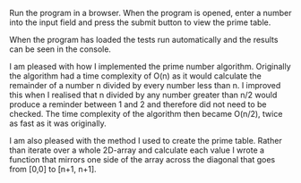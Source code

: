 Run the program in a browser.
When the program is opened, enter a number into the input field and press the submit button to view the prime table.

When the program has loaded the tests run automatically and the results can be seen in the console.

I am pleased with how I implemented the prime number algorithm.
Originally the algorithm had a time complexity of O(n) as it would calculate the remainder of a number n divided by every number 
less than n. I improved this when I realised that n divided by any number greater than n/2 would produce a reminder between 1 and 2 
and therefore did not need to be checked. The time complexity of the algorithm then became O(n/2), twice as fast as it was originally.

I am also pleased with the method I used to create the prime table. Rather than iterate over a whole 2D-array and calculate each value
I wrote a function that mirrors one side of the array across the diagonal that goes from [0,0] to [n+1, n+1].
